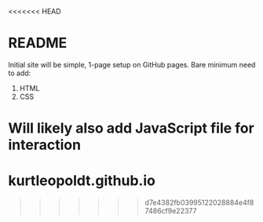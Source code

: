 <<<<<<< HEAD
# README #

Initial site will be simple, 1-page setup on GitHub pages. Bare minimum need to add:

1. HTML
2. CSS

Will likely also add JavaScript file for interaction
=======
# kurtleopoldt.github.io
>>>>>>> d7e4382fb03995122028884e4f87486cf9e22377
